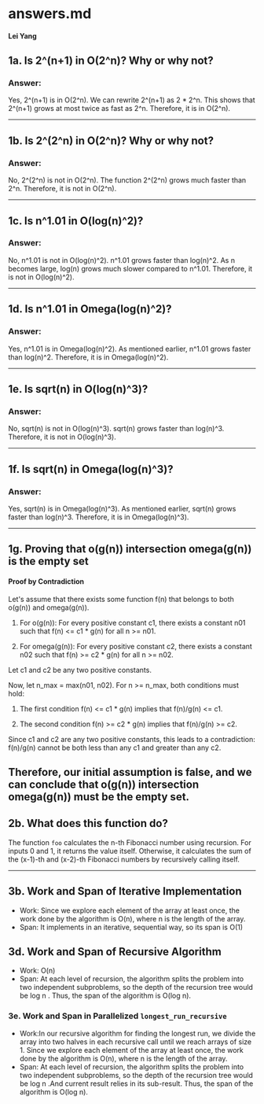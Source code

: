 # answers.md
####  Lei Yang
## 1a. Is 2^(n+1) in O(2^n)? Why or why not?

### Answer:
Yes, 2^(n+1) is in O(2^n).
We can rewrite 2^(n+1) as 2 * 2^n. This shows that 2^(n+1) grows at most twice as fast as 2^n. Therefore, it is in O(2^n).

---

## 1b. Is 2^(2^n) in O(2^n)? Why or why not?

### Answer:
No, 2^(2^n) is not in O(2^n).
The function 2^(2^n) grows much faster than 2^n. Therefore, it is not in O(2^n).

---

## 1c. Is n^1.01 in O(log(n)^2)?

### Answer:
No, n^1.01 is not in O(log(n)^2).
n^1.01 grows faster than log(n)^2. As n becomes large, log(n) grows much slower compared to n^1.01. Therefore, it is not in O(log(n)^2).

---

## 1d. Is n^1.01 in Omega(log(n)^2)?

### Answer:
Yes, n^1.01 is in Omega(log(n)^2).
As mentioned earlier, n^1.01 grows faster than log(n)^2. Therefore, it is in Omega(log(n)^2).

---

## 1e. Is sqrt(n) in O(log(n)^3)?

### Answer:
No, sqrt(n) is not in O(log(n)^3).
sqrt(n) grows faster than log(n)^3. Therefore, it is not in O(log(n)^3).

---

## 1f. Is sqrt(n) in Omega(log(n)^3)?

### Answer:
Yes, sqrt(n) is in Omega(log(n)^3).
As mentioned earlier, sqrt(n) grows faster than log(n)^3. Therefore, it is in Omega(log(n)^3).

---

## 1g. Proving that o(g(n)) intersection omega(g(n)) is the empty set

#### Proof by Contradiction

Let's assume that there exists some function f(n) that belongs to both o(g(n)) and omega(g(n)).

1. For o(g(n)): For every positive constant c1, there exists a constant n01 such that f(n) <= c1 * g(n) for all n >= n01.
  
2. For omega(g(n)): For every positive constant c2, there exists a constant n02 such that f(n) >= c2 * g(n) for all n >= n02.

Let c1 and c2 be any two positive constants.

Now, let n_max = max(n01, n02). For n >= n_max, both conditions must hold:

1. The first condition f(n) <= c1 * g(n) implies that f(n)/g(n) <= c1.
  
2. The second condition f(n) >= c2 * g(n) implies that f(n)/g(n) >= c2.

Since c1 and c2 are any two positive constants, this leads to a contradiction: f(n)/g(n) cannot be both less than any c1 and greater than any c2.

Therefore, our initial assumption is false, and we can conclude that o(g(n)) intersection omega(g(n)) must be the empty set.
---

## 2b. What does this function do?
The function `foo` calculates the n-th Fibonacci number using recursion. For inputs 0 and 1, it returns the value itself. Otherwise, it calculates the sum of the (x-1)-th and  (x-2)-th Fibonacci numbers by recursively calling itself.

---

## 3b. Work and Span of Iterative Implementation
- Work:  Since we explore each element of the array at least once, the work done by the algorithm is O(n), where n  is the length of the array. 
- Span:  It  implements in an iterative, sequential way, so its span is O(1)

## 3d. Work and Span of Recursive Algorithm
- Work:  O(n) 
- Span:  At each level of recursion, the algorithm splits the problem into two independent subproblems, so the depth of the recursion tree would be log n . Thus, the span of the algorithm is O(log n).

### 3e. Work and Span in Parallelized `longest_run_recursive`
- Work:In our recursive algorithm for finding the longest run, we divide the array into two halves in each recursive call until we reach arrays of size 1. Since we explore each element of the array at least once, the work done by the algorithm is O(n), where n  is the length of the array.
- Span: At each level of recursion, the algorithm splits the problem into two independent subproblems, so the depth of the recursion tree would be log n .And current result relies in its sub-result. Thus, the span of the algorithm is O(log n).



